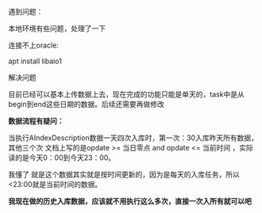 遇到问题：

本地环境有些问题，处理了一下

连接不上oracle:

apt install libaio1

解决问题

目前已经可以基本上传数据上去，现在完成的功能只能是单天的，task中是从begin到end这些日期的数据。后续还需要再做修改

**数据流程有疑问：**

当执行AIndexDescription数据一天四次入库时，第一次：30入库昨天所有数据，其他三个次 文档上写的是opdate >= 当日零点 and opdate <= 当前时间 ，实际读的是今天0：00到今天23：00。

我懂了 就是这个数据其实就是按时间更新的，因为是每天的入库任务，所以<23:00就是当前时间的数据。

**我现在做的历史入库数据，应该就不用执行这么多次，直接一次入所有就可以吧**
